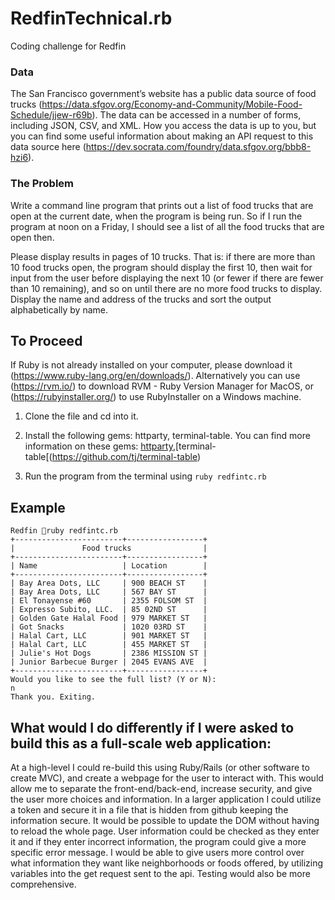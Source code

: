 # RedfinTechnical.rb
Coding challenge for Redfin

### **Data**
The San Francisco government’s website has a public data source of food trucks (https://data.sfgov.org/Economy-and-Community/Mobile-Food-Schedule/jjew-r69b). The data can be accessed in a number of forms, including JSON, CSV, and XML. How you access the data is up to you, but you can find some useful information about making an API request to this data source here (https://dev.socrata.com/foundry/data.sfgov.org/bbb8-hzi6). 
### **The Problem**
Write a command line program that prints out a list of food trucks that are open at the current date, when the program is being run. So if I run the program at noon on a Friday, I should see a list of all the food trucks that are open then. 

Please display results in pages of 10 trucks. That is: if there are more than 10 food trucks open, the program should display the first 10, then wait for input from the user before displaying the next 10 (or fewer if there are fewer than 10 remaining), and so on until there are no more food trucks to display. Display the name and address of the trucks and sort the output alphabetically by name. 


## **To Proceed**  
If Ruby is not already installed on your computer, please download it (https://www.ruby-lang.org/en/downloads/).
Alternatively you can use (https://rvm.io/) to download RVM - Ruby Version Manager for MacOS, or (https://rubyinstaller.org/) to use RubyInstaller on a Windows machine.  

1. Clone the file and cd into it. 
2. Install the following gems: httparty, terminal-table. 
    You can find more information on these gems: [httparty](https://rubygems.org/gems/httparty/versions/0.17.0),[terminal-table[(https://github.com/tj/terminal-table)
    
3. Run the program from the terminal using 
  `ruby redfintc.rb`
  ## **Example**
  ```
  Redfin 🦖ruby redfintc.rb
+------------------------+-----------------+
|               Food trucks                |
+------------------------+-----------------+
| Name                   | Location        |
+------------------------+-----------------+
| Bay Area Dots, LLC     | 900 BEACH ST    |
| Bay Area Dots, LLC     | 567 BAY ST      |
| El Tonayense #60       | 2355 FOLSOM ST  |
| Expresso Subito, LLC.  | 85 02ND ST      |
| Golden Gate Halal Food | 979 MARKET ST   |
| Got Snacks             | 1020 03RD ST    |
| Halal Cart, LLC        | 901 MARKET ST   |
| Halal Cart, LLC        | 455 MARKET ST   |
| Julie's Hot Dogs       | 2386 MISSION ST |
| Junior Barbecue Burger | 2045 EVANS AVE  |
+------------------------+-----------------+
Would you like to see the full list? (Y or N): 
n
Thank you. Exiting.
 ``` 
## **What would I do differently if I were asked to build this as a full-scale web application:**
  At a high-level I could re-build this using Ruby/Rails (or other software to create MVC), and create a webpage for the user to interact with. This would allow me to separate the front-end/back-end, increase security, and give the user more choices and information. In a larger application I could utilize a token and secure it in a file that is hidden from github keeping the information secure. It would be possible to update the DOM without having to reload the whole page. User information could be checked as they enter it and if they enter incorrect information, the program could give a more specific error message. I would be able to give users more control over what information they want like neighborhoods or foods offered, by utilizing variables into the get request sent to the api. Testing would also be more comprehensive.
